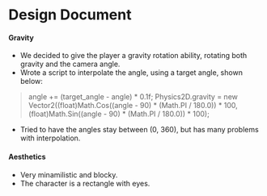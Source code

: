 # Design Document

#### Gravity
- We decided to give the player a gravity rotation ability, rotating both gravity and the camera angle.
- Wrote a script to interpolate the angle, using a target angle, shown below:
>angle += (target_angle - angle) * 0.1f;
>Physics2D.gravity = new Vector2((float)Math.Cos((angle - 90) * (Math.PI / 180.0)) * 100, (float)Math.Sin((angle - 90) * (Math.PI / 180.0)) * 100);
- Tried to have the angles stay between (0, 360), but has many problems with interpolation.

#### Aesthetics
- Very minamilistic and blocky.
- The character is a rectangle with eyes.